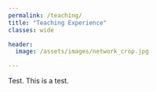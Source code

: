 ```yaml
---
permalink: /teaching/
title: "Teaching Experience"
classes: wide

header:
  image: /assets/images/network_crop.jpg

---
```


Test. This is a test. 